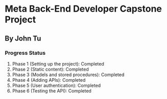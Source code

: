 # Meta Back-End Developer Capstone Project
## By John Tu

### Progress Status
1. Phase 1 (Setting up the project): Completed
2. Phase 2 (Static content): Completed
3. Phase 3 (Models and stored procedures): Completed
4. Phase 4 (Adding APIs): Completed
5. Phase 5 (User authentication): Completed
6. Phase 6 (Testing the API): Completed
